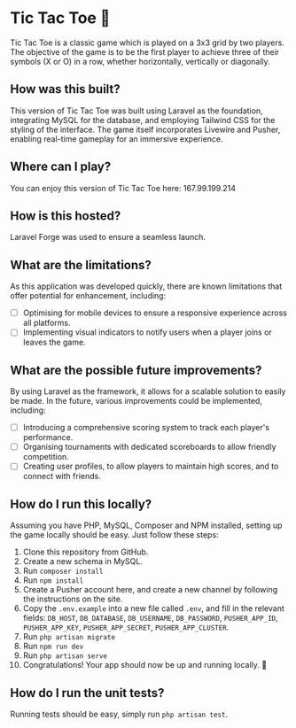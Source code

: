 # Tic Tac Toe 🎲
Tic Tac Toe is a classic game which is played on a 3x3 grid by two players. The objective of the game is to be the first player to achieve three of their symbols (X or O) in a row, whether horizontally, vertically or diagonally.

## How was this built?
This version of Tic Tac Toe was built using Laravel as the foundation, integrating MySQL for the database, and employing Tailwind CSS for the styling of the interface. The game itself incorporates Livewire and Pusher, enabling real-time gameplay for an immersive experience.

## Where can I play?
You can enjoy this version of Tic Tac Toe here: 167.99.199.214

## How is this hosted?
Laravel Forge was used to ensure a seamless launch.

## What are the limitations?
As this application was developed quickly, there are known limitations that offer potential for enhancement, including:
- [ ] Optimising for mobile devices to ensure a responsive experience across all platforms.
- [ ] Implementing visual indicators to notify users when a player joins or leaves the game.

## What are the possible future improvements?
By using Laravel as the framework, it allows for a scalable solution to easily be made. In the future, various improvements could be implemented, including:
- [ ] Introducing a comprehensive scoring system to track each player's performance.
- [ ] Organising tournaments with dedicated scoreboards to allow friendly competition.
- [ ] Creating user profiles, to allow players to maintain high scores, and to connect with friends.

## How do I run this locally?
Assuming you have PHP, MySQL, Composer and NPM installed, setting up the game locally should be easy. Just follow these steps:
1. Clone this repository from GitHub.
2. Create a new schema in MySQL.
3. Run `composer install`
4. Run `npm install`
5. Create a Pusher account here, and create a new channel by following the instructions on the site.
6. Copy the `.env.example` into a new file called `.env`, and fill in the relevant fields: `DB_HOST`, `DB_DATABASE`, `DB_USERNAME`, `DB_PASSWORD`, `PUSHER_APP_ID`, `PUSHER_APP_KEY`, `PUSHER_APP_SECRET`, `PUSHER_APP_CLUSTER`.
6. Run `php artisan migrate`
7. Run `npm run dev`
8. Run `php artisan serve`
9. Congratulations! Your app should now be up and running locally. 🎉

## How do I run the unit tests?
Running tests should be easy, simply run `php artisan test`.
